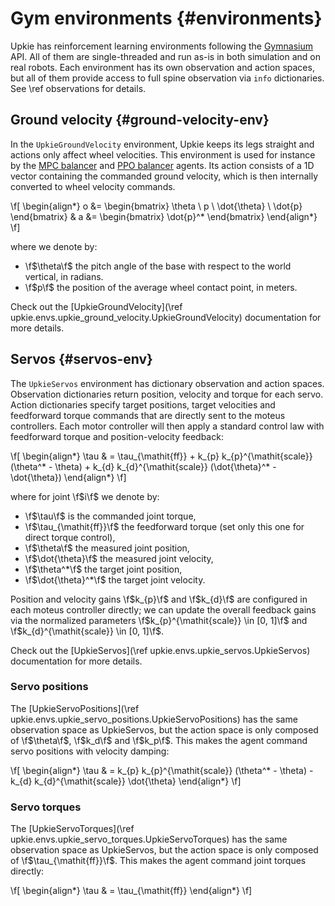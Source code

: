 # Gym environments {#environments}

Upkie has reinforcement learning environments following the [Gymnasium](https://gymnasium.farama.org/) API. All of them are single-threaded and run as-is in both simulation and on real robots. Each environment has its own observation and action spaces, but all of them provide access to full spine observation via `info` dictionaries. See \ref observations for details.

## Ground velocity {#ground-velocity-env}

In the `UpkieGroundVelocity` environment, Upkie keeps its legs straight and actions only affect wheel velocities. This environment is used for instance by the [MPC balancer](https://github.com/upkie/mpc_balancer/) and [PPO balancer](https://github.com/upkie/ppo_balancer) agents. Its action consists of a 1D vector containing the commanded ground velocity, which is then internally converted to wheel velocity commands.

\f[
\begin{align*}
o &= \begin{bmatrix} \theta \\ p \\ \dot{\theta} \\ \dot{p} \end{bmatrix} &
a &= \begin{bmatrix} \dot{p}^* \end{bmatrix}
\end{align*}
\f]

where we denote by:

- \f$\theta\f$ the pitch angle of the base with respect to the world vertical, in radians.
- \f$p\f$ the position of the average wheel contact point, in meters.

Check out the [UpkieGroundVelocity](\ref upkie.envs.upkie_ground_velocity.UpkieGroundVelocity) documentation for more details.

## Servos {#servos-env}

The `UpkieServos` environment has dictionary observation and action spaces. Observation dictionaries return position, velocity and torque for each servo. Action dictionaries specify target positions, target velocities and feedforward torque commands that are directly sent to the moteus controllers. Each motor controller will then apply a standard control law with feedforward torque and position-velocity feedback:

\f[
\begin{align*}
\tau & = \tau_{\mathit{ff}} + k_{p} k_{p}^{\mathit{scale}} (\theta^* - \theta) + k_{d} k_{d}^{\mathit{scale}} (\dot{\theta}^* - \dot{\theta})
\end{align*}
\f]

where for joint \f$i\f$ we denote by:

- \f$\tau\f$ is the commanded joint torque,
- \f$\tau_{\mathit{ff}}\f$ the feedforward torque (set only this one for direct torque control),
- \f$\theta\f$ the measured joint position,
- \f$\dot{\theta}\f$ the measured joint velocity,
- \f$\theta^*\f$ the target joint position,
- \f$\dot{\theta}^*\f$ the target joint velocity.

Position and velocity gains \f$k_{p}\f$ and \f$k_{d}\f$ are configured in each moteus controller directly; we can update the overall feedback gains via the normalized parameters \f$k_{p}^{\mathit{scale}} \in [0, 1]\f$ and \f$k_{d}^{\mathit{scale}} \in [0, 1]\f$.

Check out the [UpkieServos](\ref upkie.envs.upkie_servos.UpkieServos) documentation for more details.

### Servo positions

The [UpkieServoPositions](\ref upkie.envs.upkie_servo_positions.UpkieServoPositions) has the same observation space as UpkieServos, but the action space is only composed of \f$\theta\f$, \f$k_d\f$ and \f$k_p\f$. This makes the agent command servo positions with velocity damping:

\f[
\begin{align*}
\tau & = k_{p} k_{p}^{\mathit{scale}} (\theta^* - \theta) - k_{d} k_{d}^{\mathit{scale}} \dot{\theta}
\end{align*}
\f]

### Servo torques

The [UpkieServoTorques](\ref upkie.envs.upkie_servo_torques.UpkieServoTorques) has the same observation space as UpkieServos, but the action space is only composed of \f$\tau_{\mathit{ff}}\f$. This makes the agent command joint torques directly:

\f[
\begin{align*}
\tau & = \tau_{\mathit{ff}}
\end{align*}
\f]
